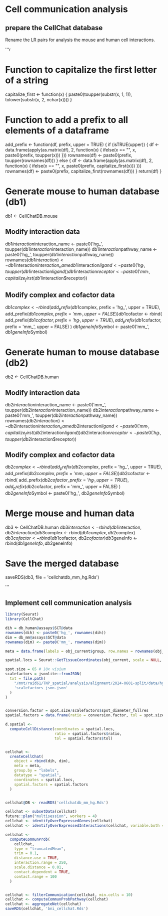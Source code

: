 # Cell communication analysis

## prepare the CellChat database 

Rename the LR pairs for analysis the mouse and human cell interactions.

'''r

# Function to capitalize the first letter of a string
capitalize_first <- function(x) {
  paste0(toupper(substr(x, 1, 1)), tolower(substr(x, 2, nchar(x))))
}

# Function to add a prefix to all elements of a dataframe
add_prefix <- function(df, prefix, upper = TRUE) {
  if (isTRUE(upper)) {
    df <- data.frame(apply(as.matrix(df), 2, function(x) {
      ifelse(x == "", x, paste0(prefix, toupper(x)))
    }))
    rownames(df) <- paste0(prefix, toupper(rownames(df)))
  } else {
    df <- data.frame(apply(as.matrix(df), 2, function(x) {
      ifelse(x == "", x, paste0(prefix, capitalize_first(x)))
    }))
    rownames(df) <- paste0(prefix, capitalize_first(rownames(df)))
  }
  return(df)
}

# Generate mouse to human database (db1)
db1 <- CellChatDB.mouse

## Modify interaction data
db1$interaction$interaction_name <- paste0('hg_', toupper(db1$interaction$interaction_name))
db1$interaction$pathway_name <- paste0('hg_', toupper(db1$interaction$pathway_name))
rownames(db1$interaction) <- db1$interaction$interaction_name
db1$interaction$ligand <- paste0('hg_', toupper(db1$interaction$ligand))
db1$interaction$receptor <- paste0('mm_', capitalize_first(db1$interaction$receptor))

## Modify complex and cofactor data
db1$complex <- rbind(
  add_prefix(db1$complex, prefix = 'hg_', upper = TRUE),
  add_prefix(db1$complex, prefix = 'mm_', upper = FALSE)
)
db1$cofactor <- rbind(
  add_prefix(db1$cofactor, prefix = 'hg_', upper = TRUE),
  add_prefix(db1$cofactor, prefix = 'mm_', upper = FALSE)
)
db1$geneInfo$Symbol <- paste0('mm_', db1$geneInfo$Symbol)

# Generate human to mouse database (db2)
db2 <- CellChatDB.human

## Modify interaction data
db2$interaction$interaction_name <- paste0('mm_', toupper(db2$interaction$interaction_name))
db2$interaction$pathway_name <- paste0('mm_', toupper(db2$interaction$pathway_name))
rownames(db2$interaction) <- db2$interaction$interaction_name
db2$interaction$ligand <- paste0('mm_', capitalize_first(db2$interaction$ligand))
db2$interaction$receptor <- paste0('hg_', toupper(db2$interaction$receptor))

## Modify complex and cofactor data
db2$complex <- rbind(
  add_prefix(db2$complex, prefix = 'hg_', upper = TRUE),
  add_prefix(db2$complex, prefix = 'mm_', upper = FALSE)
)
db2$cofactor <- rbind(
  add_prefix(db2$cofactor, prefix = 'hg_', upper = TRUE),
  add_prefix(db2$cofactor, prefix = 'mm_', upper = FALSE)
)
db2$geneInfo$Symbol <- paste0('hg_', db2$geneInfo$Symbol)

# Merge mouse and human data
db3 <- CellChatDB.human
db3$interaction <- rbind(db1$interaction, db2$interaction)
db3$complex <- rbind(db1$complex, db2$complex)
db3$cofactor <- rbind(db1$cofactor, db2$cofactor)
db3$geneInfo <- rbind(db1$geneInfo, db2$geneInfo)

# Save the merged database
saveRDS(db3, file = 'cellchatdb_mm_hg.Rds')



'''

## Implement cell communication analysis

```r
library(Seurat)
library(CellChat)

dih = db_human@assays$SCT@data
rownames(dih) <- paste0('hg_', rownames(dih))
dim = db_mm@assays$SCT@data
rownames(dim) <- paste0('mm_', rownames(dim))

meta = data.frame(labels = obj_current$group, row.names = rownames(obj_current@meta.data))

spatial.locs = Seurat::GetTissueCoordinates(obj_current, scale = NULL, cols = c("imagerow", "imagecol"))

spot.size = 65 # 10x visium
scalefactors = jsonlite::fromJSON(
  txt = file.path(
    "/mnt/raid61/TNP_spatial/analysis/alignment/2024-0601-split/data/hg38/BNI_23_HCT/BNI_23_HCT/outs/spatial/",
    'scalefactors_json.json'
  )
)


conversion.factor = spot.size/scalefactors$spot_diameter_fullres
spatial.factors = data.frame(ratio = conversion.factor, tol = spot.size/2)

d.spatial <-
  computeCellDistance(coordinates = spatial.locs,
                      ratio = spatial.factors$ratio,
                      tol = spatial.factors$tol)


cellchat <-
  createCellChat(
    object = rbind(dih, dim),
    meta = meta,
    group.by = "labels",
    datatype = "spatial",
    coordinates = spatial.locs,
    spatial.factors = spatial.factors
  )


cellchat@DB <- readRDS('cellchatdb_mm_hg.Rds')

cellchat <- subsetData(cellchat)
future::plan("multisession", workers = 4) 
cellchat <- identifyOverExpressedGenes(cellchat)
cellchat <- identifyOverExpressedInteractions(cellchat, variable.both = F)

cellchat <-
  computeCommunProb(
    cellchat,
    type = "truncatedMean",
    trim = 0.1,
    distance.use = TRUE,
    interaction.range = 250,
    scale.distance = 0.01,
    contact.dependent = TRUE,
    contact.range = 100
  )


cellchat <- filterCommunication(cellchat, min.cells = 10)
cellchat <- computeCommunProbPathway(cellchat)
cellchat <- aggregateNet(cellchat)
saveRDS(cellchat, 'bni_cellchat.Rds')


```


